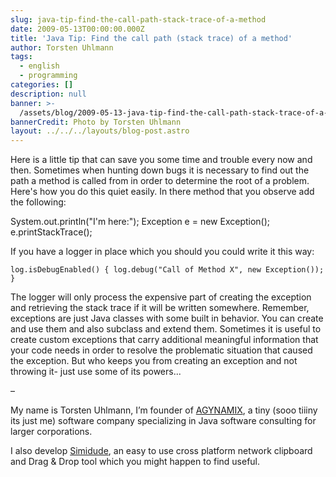 ```yaml
---
slug: java-tip-find-the-call-path-stack-trace-of-a-method
date: 2009-05-13T00:00:00.000Z
title: 'Java Tip: Find the call path (stack trace) of a method'
author: Torsten Uhlmann
tags:
  - english
  - programming
categories: []
description: null
banner: >-
  /assets/blog/2009-05-13-java-tip-find-the-call-path-stack-trace-of-a-method/banner.jpg
bannerCredit: Photo by Torsten Uhlmann
layout: ../../../layouts/blog-post.astro
---
```


Here is a little tip that can save you some time and trouble every now and then. Sometimes when hunting down bugs it is necessary to find out the path a method is called from in order to determine the root of a problem. Here's how you do this quiet easily. In there method that you observe add the following:

System.out.println("I'm here:"); Exception e = new Exception(); e.printStackTrace();

If you have a logger in place which you should you could write it this way:

```
log.isDebugEnabled() { log.debug("Call of Method X", new Exception()); }
```

The logger will only process the expensive part of creating the exception and retrieving the stack trace if it will be written somewhere. Remember, exceptions are just Java classes with some built in behavior. You can create and use them and also subclass and extend them. Sometimes it is useful to create custom exceptions that carry additional meaningful information that your code needs in order to resolve the problematic situation that caused the exception. But who keeps you from creating an exception and not throwing it- just use some of its powers...

–

My name is Torsten Uhlmann, I’m founder of [AGYNAMIX](http://www.agynamix.de/), a tiny (sooo tiiiny its just me) software company specializing in Java software consulting for larger corporations.

I also develop [Simidude](http://www.simidude.com/), an easy to use cross platform network clipboard and Drag & Drop tool which you might happen to find useful.
